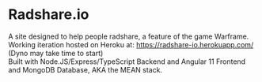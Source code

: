 # Radshare.io
A site designed to help people radshare, a feature of the game Warframe.
<br/>
Working iteration hosted on Heroku at: https://radshare-io.herokuapp.com/ (Dyno may take time to start)
<br/>
Built with Node.JS/Express/TypeScript Backend and Angular 11 Frontend and MongoDB Database, AKA the MEAN stack.
